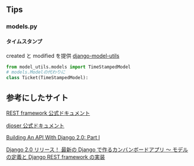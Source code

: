 ## Tips

### models.py

#### タイムスタンプ

created と modified を提供 [django-model-utils](https://django-model-utils.readthedocs.io/en/latest/models.html#timestampedmodel)

```python
from model_utils.models import TimeStampedModel
# models.Modelの代わりに
class Ticket(TimeStampedModel):
```

## 参考にしたサイト

[REST framework 公式ドキュメント](https://www.django-rest-framework.org)

[djoser 公式ドキュメント](https://djoser.readthedocs.io)

[Building An API With Django 2.0: Part I](https://tag1consulting.com/blog/building-api-django-20-part-i)

[Django 2.0 リリース！ 最新の Django で作るカンバンボードアプリ ～ モデルの定義と Django REST framework の実装](https://codezine.jp/article/detail/10722)
